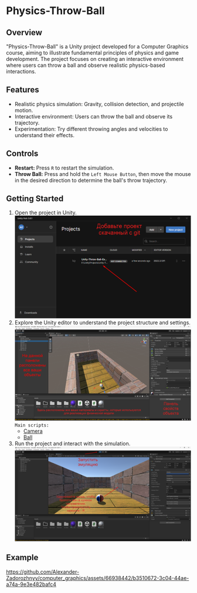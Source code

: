 # Physics-Throw-Ball

## Overview

"Physics-Throw-Ball" is a Unity project developed for a Computer Graphics course, aiming to illustrate fundamental principles of physics and game development. The project focuses on creating an interactive environment where users can throw a ball and observe realistic physics-based interactions.

## Features

- Realistic physics simulation: Gravity, collision detection, and projectile motion.
- Interactive environment: Users can throw the ball and observe its trajectory.
- Experimentation: Try different throwing angles and velocities to understand their effects.

## Controls

- **Restart:** Press `R` to restart the simulation.
- **Throw Ball:** Press and hold the `Left Mouse Button`, then move the mouse in the desired direction to determine the ball's throw trajectory.

## Getting Started

1. Open the project in Unity.
   ![open project](media/Screenshot_1.png)
2. Explore the Unity editor to understand the project structure and settings.
   ![unity interface](media/Screenshot_2.png)
   `Main scripts:`
   - [Camera](Unity-Throw-Ball/Assets/CameraFollow.cs)
   - [Ball](Unity-Throw-Ball/Assets/throwManager.cs)
3. Run the project and interact with the simulation.
   ![run model](media/Screenshot_4.png)
## Example
https://github.com/Alexander-Zadorozhnyy/computer_graphics/assets/66938442/b3510672-3c04-44ae-a74a-9e3e482bafc4

